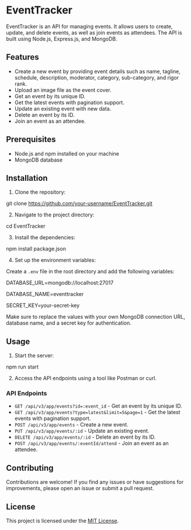 # EventTracker

EventTracker is an API for managing events. It allows users to create, update, and delete events, as well as join events as attendees. The API is built using Node.js, Express.js, and MongoDB.

## Features

- Create a new event by providing event details such as name, tagline, schedule, description, moderator, category, sub-category, and rigor rank.
- Upload an image file as the event cover.
- Get an event by its unique ID.
- Get the latest events with pagination support.
- Update an existing event with new data.
- Delete an event by its ID.
- Join an event as an attendee.

## Prerequisites

- Node.js and npm installed on your machine
- MongoDB database

## Installation

1. Clone the repository:

git clone https://github.com/your-username/EventTracker.git

2. Navigate to the project directory:

cd EventTracker

3. Install the dependencies:

npm install package.json


4. Set up the environment variables:

Create a `.env` file in the root directory and add the following variables:

DATABASE_URL=mongodb://localhost:27017

DATABASE_NAME=eventtracker

SECRET_KEY=your-secret-key



Make sure to replace the values with your own MongoDB connection URL, database name, and a secret key for authentication.

## Usage

1. Start the server:

npm run start

2. Access the API endpoints using a tool like Postman or curl.

### API Endpoints

- `GET /api/v3/app/events?id=:event_id` - Get an event by its unique ID.
- `GET /api/v3/app/events?type=latest&limit=5&page=1` - Get the latest events with pagination support.
- `POST /api/v3/app/events` - Create a new event.
- `PUT /api/v3/app/events/:id` - Update an existing event.
- `DELETE /api/v3/app/events/:id` - Delete an event by its ID.
- `POST /api/v3/app/events/:eventId/attend` - Join an event as an attendee.

## Contributing

Contributions are welcome! If you find any issues or have suggestions for improvements, please open an issue or submit a pull request.

## License

This project is licensed under the [MIT License](https://opensource.org/licenses/MIT).